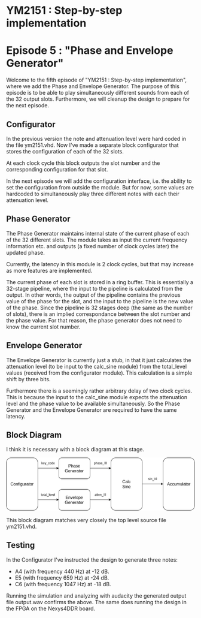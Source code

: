 # YM2151 : Step-by-step implementation
# Episode 5 : "Phase and Envelope Generator"

Welcome to the fifth episode of "YM2151 : Step-by-step implementation", where
we add the Phase and Envelope Generator.  The purpose of this episode is to be
able to play simultaneously different sounds from each of the 32 output slots.
Furthermore, we will cleanup the design to prepare for the next episode.

## Configurator
In the previous version the note and attenuation level were hard coded in the
file ym2151.vhd. Now I've made a separate block configurator that stores the
configuration of each of the 32 slots.

At each clock cycle this block outputs the slot number and the corresponding
configuration for that slot.

In the next episode we will add the configuration interface, i.e. the ability
to set the configuration from outside the module. But for now, some values are
hardcoded to simultaneously play three different notes with each their
attenuation level.

## Phase Generator
The Phase Generator maintains internal state of the current phase of each of
the 32 different slots. The module takes as input the current frequency
information etc. and outputs (a fixed number of clock cycles later) the updated
phase.

Currently, the latency in this module is 2 clock cycles, but that may increase
as more features are implemented.

The current phase of each slot is stored in a ring buffer. This is essentially
a 32-stage pipeline, where the input to the pipeline is calculated from the
output.  In other words, the output of the pipeline contains the previous value
of the phase for the slot, and the input to the pipeline is the new value of
the phase.  Since the pipeline is 32 stages deep (the same as the number of
slots), there is an implied correspondance between the slot number and the
phase value. For that reason, the phase generator does not need to know the
current slot number.

## Envelope Generator
The Envelope Generator is currently just a stub, in that it just calculates the
attenuation level (to be input to the calc\_sine module) from the total\_level
values (received from the configurator module). This calculation is a simple
shift by three bits.

Furthermore there is a seemingly rather arbitrary delay of two clock cycles.
This is because the input to the calc\_sine module expects the attenuation
level and the phase value to be available simultaneously. So the Phase Generator
and the Envelope Generator are required to have the same latency.

## Block Diagram
I think it is necessary with a block diagram at this stage.

![Block Diagram](Block_Diagram.png "Block diagram")

This block diagram matches very closely the top level source file ym2151.vhd.

## Testing
In the Configurator I've instructed the design to generate three notes: 

* A4 (with frequency 440 Hz) at -12 dB.
* E5 (with frequency 659 Hz) at -24 dB.
* C6 (with frequency 1047 Hz) at -18 dB.

Running the simulation and analyzing with audacity the generated output file
output.wav confirms the above. The same does running the design in the FPGA on
the Nexys4DDR board.

